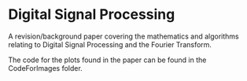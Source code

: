 # Digital Signal Processing
A revision/background paper covering the mathematics and algorithms relating to Digital Signal Processing and the Fourier Transform.  

The code for the plots found in the paper can be found in the CodeForImages folder.

 





